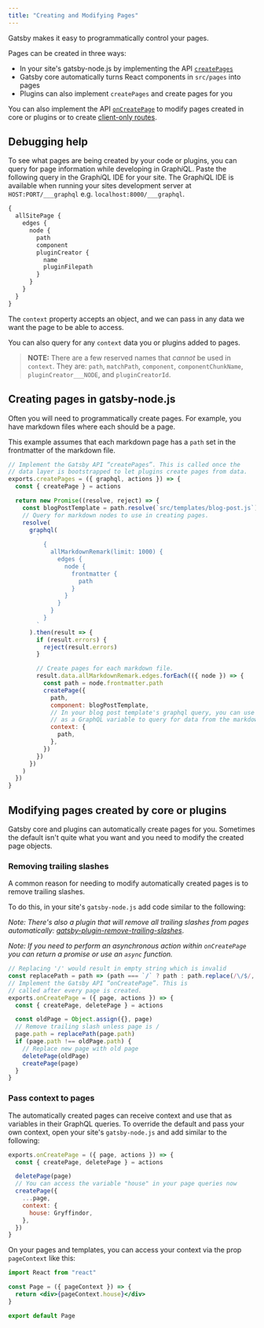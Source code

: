 ```yaml
---
title: "Creating and Modifying Pages"
---
```


Gatsby makes it easy to programmatically control your pages.

Pages can be created in three ways:

- In your site's gatsby-node.js by implementing the API
  [`createPages`](/docs/node-apis/#createPages)
- Gatsby core automatically turns React components in `src/pages` into pages
- Plugins can also implement `createPages` and create pages for you

You can also implement the API [`onCreatePage`](/docs/node-apis/#onCreatePage)
to modify pages created in core or plugins or to create [client-only routes](/docs/building-apps-with-gatsby/).

## Debugging help

To see what pages are being created by your code or plugins, you can query for
page information while developing in Graph*i*QL. Paste the following query in
the Graph*i*QL IDE for your site. The Graph*i*QL IDE is available when running
your sites development server at `HOST:PORT/___graphql` e.g.
`localhost:8000/___graphql`.

```graphql
{
  allSitePage {
    edges {
      node {
        path
        component
        pluginCreator {
          name
          pluginFilepath
        }
      }
    }
  }
}
```

The `context` property accepts an object, and we can pass in any data we want the page to be able to access.

You can also query for any `context` data you or plugins added to pages.

> **NOTE:** There are a few reserved names that _cannot_ be used in `context`. They are: `path`, `matchPath`, `component`, `componentChunkName`, `pluginCreator___NODE`, and `pluginCreatorId`.

## Creating pages in gatsby-node.js

Often you will need to programmatically create pages. For example, you have
markdown files where each should be a page.

This example assumes that each markdown page has a `path` set in the frontmatter
of the markdown file.

```javascript:title=gatsby-node.js
// Implement the Gatsby API “createPages”. This is called once the
// data layer is bootstrapped to let plugins create pages from data.
exports.createPages = ({ graphql, actions }) => {
  const { createPage } = actions

  return new Promise((resolve, reject) => {
    const blogPostTemplate = path.resolve(`src/templates/blog-post.js`)
    // Query for markdown nodes to use in creating pages.
    resolve(
      graphql(
        `
          {
            allMarkdownRemark(limit: 1000) {
              edges {
                node {
                  frontmatter {
                    path
                  }
                }
              }
            }
          }
        `
      ).then(result => {
        if (result.errors) {
          reject(result.errors)
        }

        // Create pages for each markdown file.
        result.data.allMarkdownRemark.edges.forEach(({ node }) => {
          const path = node.frontmatter.path
          createPage({
            path,
            component: blogPostTemplate,
            // In your blog post template's graphql query, you can use path
            // as a GraphQL variable to query for data from the markdown file.
            context: {
              path,
            },
          })
        })
      })
    )
  })
}
```

## Modifying pages created by core or plugins

Gatsby core and plugins can automatically create pages for you. Sometimes the
default isn't quite what you want and you need to modify the created page
objects.

### Removing trailing slashes

A common reason for needing to modify automatically created pages is to remove
trailing slashes.

To do this, in your site's `gatsby-node.js` add code similar to the following:

_Note: There's also a plugin that will remove all trailing slashes from pages automatically:
[gatsby-plugin-remove-trailing-slashes](/packages/gatsby-plugin-remove-trailing-slashes/)_.

_Note: If you need to perform an asynchronous action within `onCreatePage` you can return a promise or use an `async` function._

```javascript:title=gatsby-node.js
// Replacing '/' would result in empty string which is invalid
const replacePath = path => (path === `/` ? path : path.replace(/\/$/, ``))
// Implement the Gatsby API “onCreatePage”. This is
// called after every page is created.
exports.onCreatePage = ({ page, actions }) => {
  const { createPage, deletePage } = actions

  const oldPage = Object.assign({}, page)
  // Remove trailing slash unless page is /
  page.path = replacePath(page.path)
  if (page.path !== oldPage.path) {
    // Replace new page with old page
    deletePage(oldPage)
    createPage(page)
  }
}
```

### Pass context to pages

The automatically created pages can receive context and use that as variables in their GraphQL queries. To override the default and pass your own context, open your site's `gatsby-node.js` and add similar to the following:

```javascript:title=gatsby-node.js
exports.onCreatePage = ({ page, actions }) => {
  const { createPage, deletePage } = actions

  deletePage(page)
  // You can access the variable "house" in your page queries now
  createPage({
    ...page,
    context: {
      house: Gryffindor,
    },
  })
}
```

On your pages and templates, you can access your context via the prop `pageContext` like this:

```jsx
import React from "react"

const Page = ({ pageContext }) => {
  return <div>{pageContext.house}</div>
}

export default Page
```
